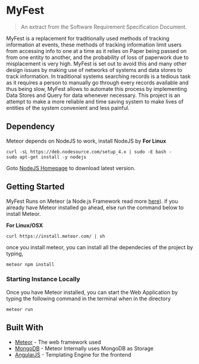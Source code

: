 # MyFest
> An extract from the Software Requirement Specification Document. 

MyFest is a replacement for traditionally used methods of tracking information at events, these methods of tracking information limit users from accessing info to one at a time as it relies on Paper being passed on from one entity to another, and the probability of loss of paperwork due to misplacement is very high. MyFest is set out to avoid this and many other design issues by making use of networks of systems and data stores to track information. In traditional systems searching records is a tedious task as it requires a person to manually go through every records available and thus being slow, MyFest allows to automate this process by implementing Data Stores and Query for data whenever necessary. This project is an attempt to make a more reliable and time saving system to make lives of entities of the system convenient and less painful.

## Dependency

Meteor depends on NodeJS to work, install NodeJS by
**For Linux**
```
curl -sL https://deb.nodesource.com/setup_4.x | sudo -E bash -
sudo apt-get install -y nodejs
```
Goto [NodeJS Homepage](http://nodejs.org) to download latest version.

## Getting Started
MyFest Runs on Meteor (a Node.js Framework read more [here](https://www.meteor.com/)).
if you already have Meteor installed go ahead, else run the command below to install Meteor.

**For Linux/OSX**
```
curl https://install.meteor.com/ | sh
```

once you install meteor, you can install all the dependecies of the project by typing,
```
meteor npm install
```

### Starting Instance Locally

Once you have Meteor installed, you can start the Web Application by typing the following command in the terminal when in the directory

```
meteor run
```


## Built With

* [Meteor](http://www.meteor.com/) - The web framework used
* [MongoDB](https://www.mongodb.com/) - Meteor Internally uses MongoDB as Storage
* [AngularJS](https://angularjs.org/) - Templating Engine for the frontend


